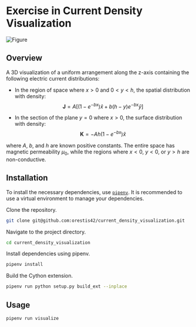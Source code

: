 # Exercise in Current Density Visualization

![Figure](https://github.com/orestis42/current_density_visualization/assets/37120208/91d1c49d-150e-4c8e-b4c6-6962375fb49f)

## Overview
A 3D visualization of a uniform arrangement along the z-axis containing the following electric current distributions:

- In the region of space where $x > 0$ and $0 < y < h$, the spatial distribution with density:
  $$\mathbf{J} = A \left[ \left( 1 - e^{-bx} \right) \hat{x} + b(h - y)e^{-bx} \hat{y} \right]$$

- In the section of the plane $y = 0$ where $x > 0$, the surface distribution with density:
  $$\mathbf{K} = -Ah \left( 1 - e^{-bx} \right) \hat{x}$$

where $A$, $b$, and $h$ are known positive constants. The entire space has magnetic permeability $\mu_0$, while the regions where $x < 0$, $y < 0$, or $y > h$ are non-conductive.

## Installation

To install the necessary dependencies, use [`pipenv`](https://github.com/pypa/pipenv?tab=readme-ov-file#installation). It is recommended to use a virtual environment to manage your dependencies.

Clone the repository.

```bash
git clone git@github.com:orestis42/current_density_visualization.git
```

Navigate to the project directory.
```bash
cd current_density_visualization
```

Install dependencies using pipenv.

```bash
pipenv install
```

Build the Cython extension.

```bash
pipenv run python setup.py build_ext --inplace
```

## Usage

```bash
pipenv run visualize
```
